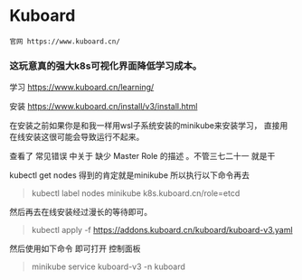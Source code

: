 # Kuboard

    官网 https://www.kuboard.cn/


### 这玩意真的强大k8s可视化界面降低学习成本。
   学习 https://www.kuboard.cn/learning/

   安装 https://www.kuboard.cn/install/v3/install.html



在安装之前如果你是和我一样用wsl子系统安装的minikube来安装学习，
直接用在线安装这很可能会导致运行不起来。

查看了 常见错误 中关于 缺少 Master Role 的描述 。不管三七二十一 就是干

kubectl get nodes 得到的肯定就是minikube 所以执行以下命令再去
>kubectl label nodes minikube k8s.kuboard.cn/role=etcd

然后再去在线安装经过漫长的等待即可。

>kubectl apply -f https://addons.kuboard.cn/kuboard/kuboard-v3.yaml

然后使用如下命令 即可打开 控制面板

>minikube service kuboard-v3 -n kuboard